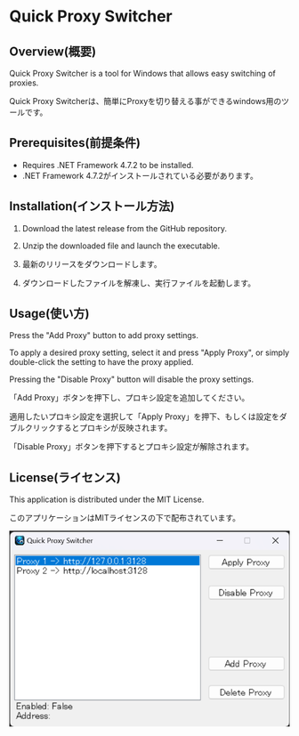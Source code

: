 # Quick Proxy Switcher



## Overview(概要)

Quick Proxy Switcher is a tool for Windows that allows easy switching of proxies.

Quick Proxy Switcherは、簡単にProxyを切り替える事ができるwindows用のツールです。



## Prerequisites(前提条件)

- Requires .NET Framework 4.7.2 to be installed.
- .NET Framework 4.7.2がインストールされている必要があります。



## Installation(インストール方法)

1. Download the latest release from the GitHub repository.

2. Unzip the downloaded file and launch the executable.


1. 最新のリリースをダウンロードします。

2. ダウンロードしたファイルを解凍し、実行ファイルを起動します。



## Usage(使い方)

Press the "Add Proxy" button to add proxy settings.

To apply a desired proxy setting, select it and press "Apply Proxy", or simply double-click the setting to have the proxy applied.

Pressing the "Disable Proxy" button will disable the proxy settings.



「Add Proxy」ボタンを押下し、プロキシ設定を追加してください。

適用したいプロキシ設定を選択して「Apply Proxy」を押下、もしくは設定をダブルクリックするとプロキシが反映されます。

「Disable Proxy」ボタンを押下するとプロキシ設定が解除されます。



## License(ライセンス)

This application is distributed under the MIT License.

このアプリケーションはMITライセンスの下で配布されています。



![images/main.png](images/main.png)
